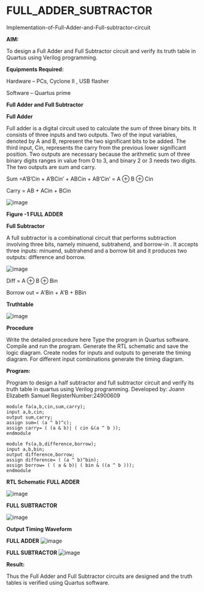 # FULL_ADDER_SUBTRACTOR

Implementation-of-Full-Adder-and-Full-subtractor-circuit

**AIM:**

To design a Full Adder and Full Subtractor circuit and verify its truth table in Quartus using Verilog programming.

**Equipments Required:**

Hardware – PCs, Cyclone II , USB flasher

Software – Quartus prime

**Full Adder and Full Subtractor**

**Full Adder**

Full adder is a digital circuit used to calculate the sum of three binary bits. It consists of three inputs and two outputs. Two of the input variables, denoted by A and B, represent the two significant bits to be added. The third input, Cin, represents the carry from the previous lower significant position. Two outputs are necessary because the arithmetic sum of three binary digits ranges in value from 0 to 3, and binary 2 or 3 needs two digits. The two outputs are sum and carry.

Sum =A’B’Cin + A’BCin’ + ABCin + AB’Cin’ = A ⊕ B ⊕ Cin 

Carry = AB + ACin + BCin

![image](https://github.com/naavaneetha/FULL_ADDER_SUBTRACTOR/assets/154305477/0f30ba51-5ffb-4198-845f-18e054f675e7)

**Figure -1 FULL ADDER**

**Full Subtractor**

A full subtractor is a combinational circuit that performs subtraction involving three bits, namely minuend, subtrahend, and borrow-in . It accepts three inputs: minuend, subtrahend and a borrow bit and it produces two outputs: difference and borrow.

![image](https://github.com/naavaneetha/FULL_ADDER_SUBTRACTOR/assets/154305477/02b24f51-ab51-4304-9ad6-7b81ffc1ead5)

Diff = A ⊕ B ⊕ Bin 

Borrow out = A'Bin + A'B + BBin

**Truthtable**

![image](https://github.com/user-attachments/assets/51fb020a-5895-4f7b-9630-f0d27373024a)


**Procedure**

Write the detailed procedure here
Type the program in Quartus software. Compile and run the program. Generate the RTL schematic and save the logic diagram. Create nodes for inputs and outputs to generate the timing diagram. For different input combinations generate the timing diagram.

**Program:**

Program to design a half subtractor and full subtractor circuit and verify its truth table in quartus using Verilog programming. 
Developed by:  Joann Elizabeth Samuel RegisterNumber:24900609

```
module fa(a,b,cin,sum,carry);
input a,b,cin;
output sum,carry;
assign sum=( (a ^ b)^c);
assign carry= ( (a & b)| ( cin &(a ^ b ));
endmodule
 
module fs(a,b,difference,borrow);
input a,b,bin;
output difference,borrow;
assign difference= ( (a ^ b)^bin);
assign borrow= ( ( a & b)| ( bin & ((a ^ b )));
endmodule
```

**RTL Schematic**
**FULL ADDER**

![image](https://github.com/user-attachments/assets/20e82619-d573-499f-bbee-d27de3f7686c)

**FULL SUBTRACTOR**

![image](https://github.com/user-attachments/assets/e153c969-a69e-446c-b3b8-8800d3da1c63)



**Output Timing Waveform**

**FULL ADDER**
![image](https://github.com/user-attachments/assets/77f6bb20-167e-4655-92ee-3c463fe68df2)

**FULL SUBTRACTOR**
![image](https://github.com/user-attachments/assets/45ca0501-3d41-45ab-acaa-19dbaf97727d)


**Result:**

Thus the Full Adder and Full Subtractor circuits are designed and the truth tables is verified using Quartus software.




